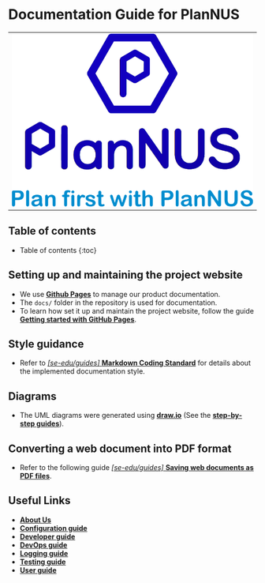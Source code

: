 # Documentation Guide for PlanNUS

<table><tr><td><div style="text-align:center">
    <img src="images/PlanNUSLogo.png" />
</div></td></tr></table>

## Table of contents

* Table of contents
{:toc}
## Setting up and maintaining the project website

* We use [**Github Pages**](https://pages.github.com/) to manage our product documentation.
* The `docs/` folder in the repository is used for documentation.
* To learn how set it up and maintain the project website, follow the guide [**Getting started with GitHub Pages**](https://docs.github.com/en/free-pro-team@latest/github/working-with-github-pages/getting-started-with-github-pages).



## Style guidance

* Refer to [_[se-edu/guides]_ **Markdown Coding Standard**](https://se-education.org/guides/conventions/markdown.html) for details about the implemented documentation style.



## Diagrams

* The UML diagrams were generated using [**draw.io**](https://app.diagrams.net/) (See the [**step-by-step guides**](https://drawio-app.com/learning/step-by-step-guides/view-all-exercises/)).


## Converting a web document into PDF format

* Refer to the following guide [_[se-edu/guides]_ **Saving web documents as PDF files**](https://se-education.org/addressbook-level3/Documentation.html).



## Useful Links
* [**About Us**](https://ay2021s1-cs2113t-f12-1.github.io/tp/AboutUs.html)
* [**Configuration guide**](https://ay2021s1-cs2113t-f12-1.github.io/tp/ConfigurationGuide.html)
* [**Developer guide**](https://ay2021s1-cs2113t-f12-1.github.io/tp/DeveloperGuide.html)
* [**DevOps guide**](https://ay2021s1-cs2113t-f12-1.github.io/tp/DevOpsGuide.html)
* [**Logging guide**](https://ay2021s1-cs2113t-f12-1.github.io/tp/LoggingGuide.html)
* [**Testing guide**](https://ay2021s1-cs2113t-f12-1.github.io/tp/TestingGuide.html)
* [**User guide**](https://ay2021s1-cs2113t-f12-1.github.io/tp/UserGuide.html)